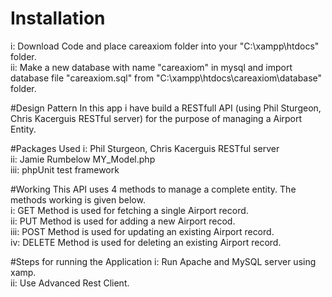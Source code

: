# Installation
i: Download Code and place careaxiom folder into your "C:\xampp\htdocs\" folder.  
ii: Make a new database with name "careaxiom" in mysql and import database file "careaxiom.sql" from "C:\xampp\htdocs\careaxiom\database" folder.

#Design Pattern
In this app i have build a RESTfull API (using Phil Sturgeon, Chris Kacerguis RESTful server) for the purpose of managing a Airport Entity. 

#Packages Used
i: Phil Sturgeon, Chris Kacerguis RESTful server  
ii: Jamie Rumbelow MY_Model.php  
iii: phpUnit test framework

#Working
This API uses 4 methods to manage a complete entity. The methods working is given below.  
i: GET Method is used for fetching a single Airport record.  
ii: PUT Method is used for adding a new Airport recod.  
iii: POST Method is used for updating an existing Airport record.  
iv: DELETE Method is used for deleting an existing Airport record.  

#Steps for running the Application
i: Run Apache and MySQL server using xamp.  
ii: Use Advanced Rest Client.  
